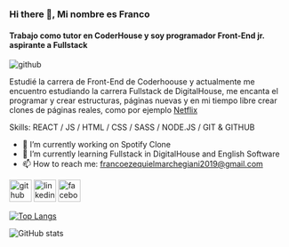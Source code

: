### Hi there 👋, Mi nombre es Franco 
#### Trabajo como tutor en CoderHouse y soy programador Front-End jr. aspirante a Fullstack
![github](https://i.pinimg.com/564x/5f/e7/63/5fe763cae9b0287750d247d0222d0f97.jpg)

Estudié la carrera de Front-End de Coderhoouse y actualmente me encuentro estudiando la carrera Fullstack de DigitalHouse, me encanta el programar y crear estructuras, páginas nuevas y en mi tiempo libre crear clones de páginas reales, como por ejemplo [Netflix](https://franco-ezequiel-marchegiani.github.io/netflix-clone/)

Skills: REACT / JS / HTML / CSS / SASS / NODE.JS / GIT & GITHUB

- 🔭 I’m currently working on Spotify Clone 
- 🌱 I’m currently learning Fullstack in DigitalHouse and English Software 
- 📫 How to reach me: francoezequielmarchegiani2019@gmail.com 


[<img src='https://cdn.jsdelivr.net/npm/simple-icons@3.0.1/icons/github.svg' alt='github' height='40'>](https://github.com/Franco-Ezequiel-Marchegiani)  [<img src='https://cdn.jsdelivr.net/npm/simple-icons@3.0.1/icons/linkedin.svg' alt='linkedin' height='40'>](https://www.linkedin.com/in/https://www.linkedin.com/in/franco-ezequiel-marchegiani-7b8712199//)  [<img src='https://cdn.jsdelivr.net/npm/simple-icons@3.0.1/icons/facebook.svg' alt='facebook' height='40'>](https://www.facebook.com/https://www.facebook.com/eze.cavs1)  

[![Top Langs](https://github-readme-stats.vercel.app/api/top-langs/?username=Franco-Ezequiel-Marchegiani)](https://github.com/anuraghazra/github-readme-stats)

![GitHub stats](https://github-readme-stats.vercel.app/api?username=Franco-Ezequiel-Marchegiani&show_icons=true)  

